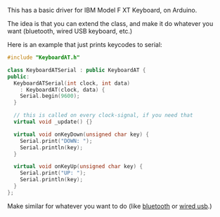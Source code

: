 This has a basic driver for IBM Model F XT Keyboard, on Arduino.

The idea is that you can extend the class, and make it do whatever you want (bluetooth, wired USB keyboard, etc.)

Here is an example that just prints keycodes to serial:

```cpp
#include "KeyboardAT.h"

class KeyboardATSerial : public KeyboardAT {
public:
  KeyboardATSerial(int clock, int data)
    : KeyboardAT(clock, data) {
    Serial.begin(9600);
  }

  // this is called on every clock-signal, if you need that
  virtual void _update() {}

  virtual void onKeyDown(unsigned char key) {
    Serial.print("DOWN: ");
    Serial.println(key);
  }

  virtual void onKeyUp(unsigned char key) {
    Serial.print("UP: ");
    Serial.println(key);
  }
};
```

Make similar for whatever you want to do (like [bluetooth](https://github.com/T-vK/ESP32-BLE-Keyboard) or [wired usb](https://www.arduino.cc/reference/en/language/functions/usb/keyboard/).)
